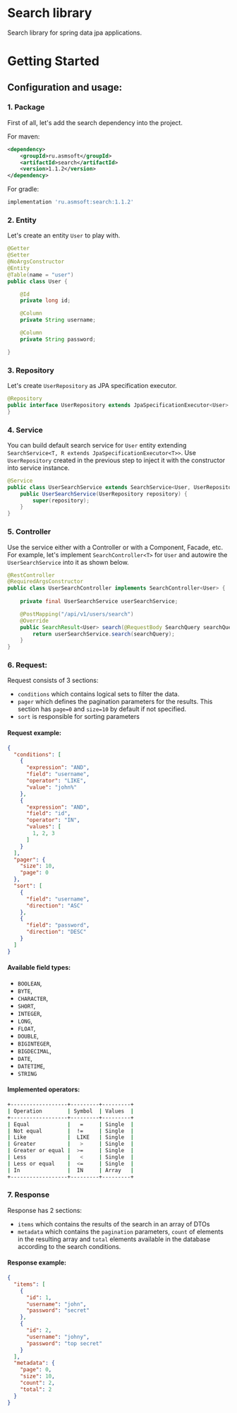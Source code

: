 # Search library

Search library for spring data jpa applications.

# Getting Started

## Configuration and usage:

### 1. Package

First of all, let's add the search dependency into the project.

For maven:
```xml
<dependency>
    <groupId>ru.asmsoft</groupId>
    <artifactId>search</artifactId>
    <version>1.1.2</version>
</dependency>
```

For gradle: 
```bash
implementation 'ru.asmsoft:search:1.1.2'
```

### 2. Entity

Let's create an entity `User` to play with.

```java
@Getter
@Setter
@NoArgsConstructor
@Entity
@Table(name = "user")
public class User {

    @Id
    private long id;

    @Column
    private String username;

    @Column
    private String password;

}
```

### 3. Repository

Let's create `UserRepository` as JPA specification executor.

```java
@Repository
public interface UserRepository extends JpaSpecificationExecutor<User> {
}
```

### 4. Service

You can build default search service for `User` entity extending `SearchService<T, R extends JpaSpecificationExecutor<T>>`.
Use `UserRepository` created in the previous step to inject it with the constructor into service instance.

```java
@Service
public class UserSearchService extends SearchService<User, UserRepository> {
    public UserSearchService(UserRepository repository) {
        super(repository);
    }
}
```

### 5. Controller

Use the service either with a Controller or with a Component, Facade, etc.
For example, let's implement `SearchController<T>` for `User` and autowire the `UserSearchService` into it as shown below.

```java
@RestController
@RequiredArgsConstructor
public class UserSearchController implements SearchController<User> {
    
    private final UserSearchService userSearchService;

    @PostMapping("/api/v1/users/search")
    @Override
    public SearchResult<User> search(@RequestBody SearchQuery searchQuery) {
        return userSearchService.search(searchQuery);
    }
}

```

### 6. Request:

Request consists of 3 sections:
- `conditions` which contains logical sets to filter the data. 
- `pager` which defines the pagination parameters for the results. This section has `page=0` and `size=10` by default if not specified.
- `sort` is responsible for sorting parameters

#### Request example:

```json
{
  "conditions": [
    {
      "expression": "AND",
      "field": "username",
      "operator": "LIKE",
      "value": "john%"
    },
    {
      "expression": "AND",
      "field": "id",
      "operator": "IN",
      "values": [
        1, 2, 3
      ]
    }
  ],
  "pager": {
    "size": 10,
    "page": 0
  },
  "sort": [
    {
      "field": "username",
      "direction": "ASC"
    },
    {
      "field": "password",
      "direction": "DESC"
    }
  ]
}
```

#### Available field types:

- `BOOLEAN`,
- `BYTE`,
- `CHARACTER`,
- `SHORT`,
- `INTEGER`,
- `LONG`,
- `FLOAT`,
- `DOUBLE`,
- `BIGINTEGER`,
- `BIGDECIMAL`,
- `DATE`,
- `DATETIME`,
- `STRING`

#### Implemented operators:

```bash
+------------------+---------+---------+
| Operation        | Symbol  | Values  |
+------------------+---------+---------+
| Equal            |   =     | Single  |
| Not equal        |  !=     | Single  |
| Like             |  LIKE   | Single  |
| Greater          |   >     | Single  |
| Greater or equal |  >=     | Single  |
| Less             |   <     | Single  |
| Less or equal    |  <=     | Single  |
| In               |  IN     | Array   |
+------------------+---------+---------+
```


### 7. Response

Response has 2 sections:
- `items` which contains the results of the search in an array of DTOs
- `metadata` which contains the `pagination` parameters, `count` of elements in the resulting array and `total` elements available in the database according to the search conditions.

#### Response example:

```json
{
  "items": [
    {
      "id": 1,
      "username": "john",
      "password": "secret"
    },
    {
      "id": 2,
      "username": "johny",
      "password": "top secret"
    }
  ],
  "metadata": {
    "page": 0,
    "size": 10,
    "count": 2,
    "total": 2
  }
}
```
